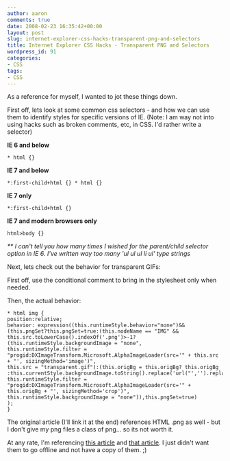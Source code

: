 ```yaml
---
author: aaron
comments: true
date: 2008-02-23 16:35:42+00:00
layout: post
slug: internet-explorer-css-hacks-transparent-png-and-selectors
title: Internet Explorer CSS Hacks - Transparent PNG and Selectors
wordpress_id: 91
categories:
- CSS
tags:
- CSS
---
```


As a reference for myself, I wanted to jot these things down.

First off, lets look at some common css selectors - and how we can use them to identify styles for specific versions of IE.  (Note: I am way not into using hacks such as broken comments, etc, in CSS.  I'd rather write a selector)

**IE 6 and below**

    
    * html {}



**IE 7 and below**

    
    *:first-child+html {} * html {}



**IE 7 only**

    
    *:first-child+html {}



**IE 7 and modern browsers only**

    
    html>body {}


_** I can't tell you how many times I wished for the parent/child selector option in IE 6.  I've written way too many 'ul ul ul li ul' type strings_

Next, lets check out the behavior for transparent GIFs:

First off, use the conditional comment to bring in the stylesheet only when needed.

    
    
    
    



Then, the actual behavior:

    
    
    * html img {
    position:relative;
    behavior: expression((this.runtimeStyle.behavior="none")&&(this.pngSet?this.pngSet=true:(this.nodeName == "IMG" && this.src.toLowerCase().indexOf('.png')>-1?(this.runtimeStyle.backgroundImage = "none",
    this.runtimeStyle.filter = "progid:DXImageTransform.Microsoft.AlphaImageLoader(src='" + this.src + "', sizingMethod='image')",
    this.src = "transparent.gif"):(this.origBg = this.origBg? this.origBg :this.currentStyle.backgroundImage.toString().replace('url("','').replace('")',''),
    this.runtimeStyle.filter = "progid:DXImageTransform.Microsoft.AlphaImageLoader(src='" + this.origBg + "', sizingMethod='crop')",
    this.runtimeStyle.backgroundImage = "none")),this.pngSet=true)
    );
    }
    



The original article (I'll link it at the end) references HTML .png as well - but I don't give my png files a class of png... so its not worth it.

At any rate, I'm referencing [this article](http://www.noupe.com/better-design/7-css-hacks-you-cannt-live-without.html) and [that article](http://komodomedia.com/blog/index.php/2007/11/05/css-png-image-fix-for-ie/).  I just didn't want them to go offline and not have a copy of them. ;)
